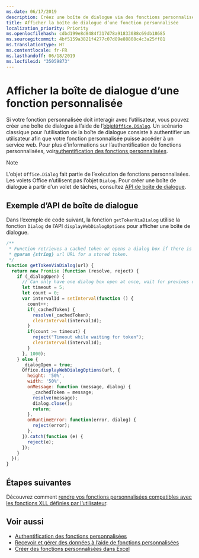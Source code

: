 ```yaml
---
ms.date: 06/17/2019
description: Créez une boîte de dialogue via des fonctions personnalisées dans Excel à l’aide de JavaScript.
title: Afficher la boîte de dialogue d’une fonction personnalisée
localization_priority: Priority
ms.openlocfilehash: cdbd199e8d8484f317d78a91833088c69db18685
ms.sourcegitcommit: 4bf5159a3821f4277c07d89e88808c4c3a25ff81
ms.translationtype: HT
ms.contentlocale: fr-FR
ms.lasthandoff: 06/18/2019
ms.locfileid: "35059873"
---
```

# <a name="display-a-dialog-box-from-a-custom-function"></a>Afficher la boîte de dialogue d’une fonction personnalisée

Si votre fonction personnalisée doit interagir avec l’utilisateur, vous pouvez créer une boîte de dialogue à l’aide de l’[objet`Office.Dialog`](/javascript/api/office-runtime/officeruntime.dialog?view=office-js). Un scénario classique pour l’utilisation de la boîte de dialogue consiste à authentifier un utilisateur afin que votre fonction personnalisée puisse accéder à un service web. Pour plus d’informations sur l’authentification de fonctions personnalisées, voir[authentification des fonctions personnalisées](./custom-functions-authentication.md).

>[!NOTE]
> L’objet `Office.Dialog` fait partie de l’exécution de fonctions personnalisées. Les volets Office n’utilisent pas l’objet `Dialog`. Pour créer une boîte de dialogue à partir d’un volet de tâches, consultez [API de boîte de dialogue](/office/dev/add-ins/develop/dialog-api-in-office-add-ins).

## <a name="dialog-box-api-example"></a>Exemple d’API de boîte de dialogue

Dans l’exemple de code suivant, la fonction `getTokenViaDialog` utilise la fonction `Dialog` de l’API `displayWebDialogOptions` pour afficher une boîte de dialogue.

```js
/**
 * Function retrieves a cached token or opens a dialog box if there is no saved token. Note that this is not a sufficient example of authentication but is intended to show the capabilities of the Dialog object.
 * @param {string} url URL for a stored token.
 */
function getTokenViaDialog(url) {
  return new Promise (function (resolve, reject) {
    if (_dialogOpen) {
      // Can only have one dialog box open at once, wait for previous dialog box's token
      let timeout = 5;
      let count = 0;
      var intervalId = setInterval(function () {
        count++;
        if(_cachedToken) {
          resolve(_cachedToken);
          clearInterval(intervalId);
        }
        if(count >= timeout) {
          reject("Timeout while waiting for token");
          clearInterval(intervalId);
        }
      }, 1000);
    } else {
      _dialogOpen = true;
      Office.displayWebDialogOptions(url, {
        height: '50%',
        width: '50%',
        onMessage: function (message, dialog) {
          _cachedToken = message;
          resolve(message);
          dialog.close();
          return;
        },
        onRuntimeError: function(error, dialog) {
          reject(error);
        },
      }).catch(function (e) {
        reject(e);
      });
    }
  });
}
```

## <a name="next-steps"></a>Étapes suivantes
Découvrez comment [rendre vos fonctions personnalisées compatibles avec les fonctions XLL définies par l’utilisateur](make-custom-functions-compatible-with-xll-udf.md).

## <a name="see-also"></a>Voir aussi

* [Authentification des fonctions personnalisées](custom-functions-authentication.md)
* [Recevoir et gérer des données à l’aide de fonctions personnalisées](custom-functions-web-reqs.md)
* [Créer des fonctions personnalisées dans Excel](custom-functions-overview.md)
